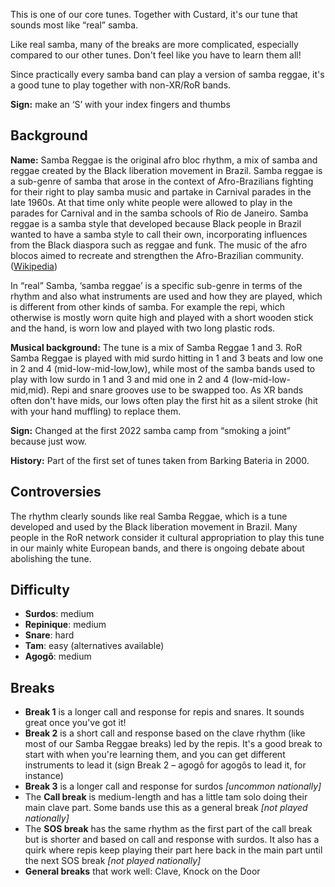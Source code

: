 This is one of our core tunes. Together with Custard, it's our tune that sounds most like “real” samba.

Like real samba, many of the breaks are more complicated, especially compared to our other tunes. Don't feel like you have to learn them all!

Since practically every samba band can play a version of samba reggae, it's a good tune to play together with non-XR/RoR bands.

**Sign:** make an ‘S’ with your index fingers and thumbs

## Background

**Name:** Samba Reggae is the original afro bloc rhythm, a mix of samba and reggae created by the Black liberation movement in Brazil. Samba reggae is a sub-genre of samba that arose in the context of Afro-Brazilians fighting for their right to play samba music and partake in Carnival parades in the late 1960s. At that time only white people were allowed to play in the parades for Carnival and in the samba schools of Rio de Janeiro. Samba reggae is a samba style that developed because Black people in Brazil wanted to have a samba style to call their own, incorporating influences from the Black diaspora such as reggae and funk. The music of the afro blocos aimed to recreate and strengthen the Afro-Brazilian community. ([Wikipedia](https://en.wikipedia.org/wiki/Samba_reggae))

In “real” Samba, ‘samba reggae’ is a specific sub-genre in terms of the rhythm and also what instruments are used and how they are played, which is different from other kinds of samba. For example the repi, which otherwise is mostly worn quite high and played with a short wooden stick and the hand, is worn low and played with two long plastic rods.

**Musical background:** The tune is a mix of Samba Reggae 1 and 3. RoR Samba Reggae is played with mid surdo hitting in 1 and 3 beats and low one in 2 and 4 (mid-low-mid-low,low), while most of the samba bands used to play with low surdo in 1 and 3 and mid one in 2 and 4 (low-mid-low-mid,mid). Repi and snare grooves use to be swapped too. As XR bands often don't have mids, our lows often play the first hit as a silent stroke (hit with your hand muffling) to replace them.

**Sign:** Changed at the first 2022 samba camp from “smoking a joint” because just wow.

**History:** Part of the first set of tunes taken from Barking Bateria in 2000.

## Controversies

The rhythm clearly sounds like real Samba Reggae, which is a tune developed and used by the Black liberation movement in Brazil. Many people in the RoR network consider it cultural appropriation to play this tune in our mainly white European bands, and there is ongoing debate about abolishing the tune.

## Difficulty

* **Surdos**: medium
* **Repinique**: medium
* **Snare**: hard
* **Tam**: easy (alternatives available)
* **Agogô**: medium

## Breaks

* **Break 1** is a longer call and response for repis and snares. It sounds great once you've got it!
* **Break 2** is a short call and response based on the clave rhythm (like most of our Samba Reggae breaks) led by the repis. It's a good break to start with when you're learning them, and you can get different instruments to lead it (sign Break 2 – agogô for agogôs to lead it, for instance)
* **Break 3** is a longer call and response for surdos _\[uncommon nationally\]_
* The **Call break** is medium-length and has a little tam solo doing their main clave part. Some bands use this as a general break _\[not played nationally\]_
* The **SOS break** has the same rhythm as the first part of the call break but is shorter and based on call and response with surdos. It also has a quirk where repis keep playing their part here back in the main part until the next SOS break _\[not played nationally\]_
* **General breaks** that work well: Clave, Knock on the Door
